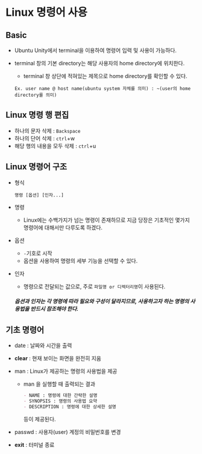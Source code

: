 # Linux 명령어 사용

## Basic

* Ubuntu Unity에서 terminal을 이용하여 명령어 입력 및 사용이 가능하다.

* terminal 창의 기본 directory는 해당 사용자의 home directory에 위치한다.

  * terminal 창 상단에 적혀있는 제목으로  home directory를 확인할 수 있다.

  `Ex. user name @ host name(ubuntu system 자체를 의미) : ~(user의 home directory를 의미)`

## Linux 명령 행 편집

* 하나의 문자 삭제 : `Backspace`
* 하나의 단어 삭제 : `ctrl`+w
* 해당 행의 내용을 모두 삭제 : `ctrl`+u

## Linux 명령어 구조

* 형식

  `명령 [옵션] [인자...]`

* 명령 

  *  Linux에는 수백가지가 넘는 명령이 존재하므로 지금 당장은 기초적인 몇가지 명령어에 대해서만 다루도록 하겠다.

* 옵션 

  * `-`기호로 시작
  * 옵션을 사용하여 명령의 세부 기능을 선택할 수 있다.

* 인자

  * 명령으로 전달되는 값으로, 주로 `파일명 or 디렉터리명`이 사용된다.

  ##### 옵션과 인자는 각 명령에 따라 필요와 구성이 달라지므로, 사용하고자 하는 명령의 사용법을 반드시 참조해야 한다.

## 기초 명령어

* date : 날짜와 시간을 출력
* **clear** : 현재 보이는 화면을 완전히 지움
* man : Linux가 제공하는 명령의 사용법을 제공
  * man 을 실행할 때 출력되는 결과

    ~~~markdown
    - NAME : 명령에 대한 간략한 설명
    - SYNOPSIS : 명령의 사용법 요약
    - DESCRIPTION : 명령에 대한 상세한 설명
    ~~~

     등이 제공된다.

* passwd : 사용자(user) 계정의 비밀번호를 변경
* **exit** : 터미널 종료

